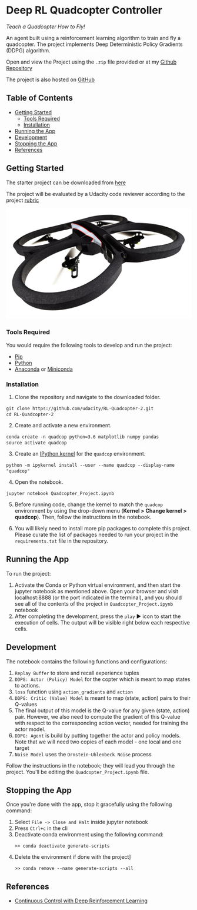 # Deep RL Quadcopter Controller

*Teach a Quadcopter How to Fly!*

An agent built using a reinforcement learning algorithm to train and fly a quadcopter. The project implements Deep Deterministic Policy Gradients (DDPG) algorithm.

Open and view the Project using the `.zip` file provided or at my [Github Repository](https://github.com/madhur-taneja/Deep-Learning-Projects/tree/master/Project%205%20(RL%20Quadcopter%202))

The project is also hosted on [GitHub](https://madhur-taneja.github.io/RL-Quadcopter-2/Quadcopter_Project.html)

## Table of Contents
- [Getting Started](#getting-started)
	- [Tools Required](#tools-required)
	- [Installation](#installation)
- [Running the App](#running-the-app)
- [Development](#development)
- [Stopping the App](#stopping-the-app)
- [References](#references)

## Getting Started

The starter project can be downloaded from [here](https://github.com/udacity/RL-Quadcopter-2)

The project will be evaluated by a Udacity code reviewer according to the project [rubric](https://review.udacity.com/#!/rubrics/1189/view)

![Quadcop-Image](assets/parrot-ar-drone.jpg)

### Tools Required

You would require the following tools to develop and run the project:

* [Pip](https://pip.pypa.io/en/stable/installing/)
* [Python](https://www.python.org/downloads/)
* [Anaconda](https://www.anaconda.com/products/individual) or [Miniconda](https://docs.conda.io/en/latest/miniconda.html)

### Installation

1. Clone the repository and navigate to the downloaded folder.

```
git clone https://github.com/udacity/RL-Quadcopter-2.git
cd RL-Quadcopter-2
```

2. Create and activate a new environment.

```
conda create -n quadcop python=3.6 matplotlib numpy pandas
source activate quadcop
```

3. Create an [IPython kernel](http://ipython.readthedocs.io/en/stable/install/kernel_install.html) for the `quadcop` environment. 
```
python -m ipykernel install --user --name quadcop --display-name "quadcop"
```

4. Open the notebook.
```
jupyter notebook Quadcopter_Project.ipynb
```

5. Before running code, change the kernel to match the `quadcop` environment by using the drop-down menu (**Kernel > Change kernel > quadcop**). Then, follow the instructions in the notebook.

6. You will likely need to install more pip packages to complete this project.  Please curate the list of packages needed to run your project in the `requirements.txt` file in the repository.


## Running the App

To run the project:
1. Activate the Conda or Python virtual environment, and then start the jupyter notebook as mentioned above. Open your browser and visit localhost:8888 (or the port indicated in the terminal), and you should see all of the contents of the project in `Quadcopter_Project.ipynb` notebook
2. After completing the development, press the `play`  :arrow_forward:  icon to start the execution of cells. The output will be visible right below each respective cells.

## Development

The notebook contains the following functions and configurations:

1. `Replay Buffer` to store and recall experience tuples
2. `DDPG: Actor (Policy) Model` for the copter which is meant to map states to actions. 
3. `loss` function using `action_gradients` and `action`
4. `DDPG: Critic (Value) Model` is meant to map (state, action) pairs to their Q-values
5. The final output of this model is the Q-value for any given (state, action) pair. However, we also need to compute the gradient of this Q-value with respect to the corresponding action vector, needed for training the actor model.
6. `DDPG: Agent` is build by putting together the actor and policy models. Note that we will need two copies of each model - one local and one target
7. `Noise Model` uses the `Ornstein–Uhlenbeck Noise` process

Follow the instructions in the notebook; they will lead you through the project. You'll be editing the `Quadcopter_Project.ipynb` file.

## Stopping the App

Once you're done with the app, stop it gracefully using the following command:

1. Select `File -> Close and Halt` inside jupyter notebook 
2. Press `Ctrl+c` in the cli
3. Deactivate conda environment using the following command:
    ```
    >> conda deactivate generate-scripts
    ```
4. Delete the environment if done with the project] 
    ```
    >> conda remove --name generate-scripts --all
    ```

## References

* [Continuous Control with Deep Reinforcement Learning](https://arxiv.org/pdf/1509.02971.pdf)